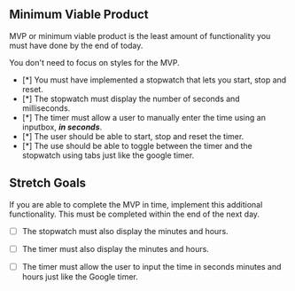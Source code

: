 ## Minimum Viable Product

MVP or minimum viable product is the least amount of functionality you must have done by the end of today.

You don't need to focus on styles for the MVP.

- [*] You must have implemented a stopwatch that lets you start, stop and reset. 
- [*] The stopwatch must display the number of seconds and milliseconds. 
- [*] The timer must allow a user to manually enter the time using an inputbox, ***in seconds***.
- [*] The user should be able to start, stop and reset the timer. 
- [*] The use should be able to toggle between the timer and the stopwatch using tabs just like the google timer. 

## Stretch Goals

If you are able to complete the MVP in time, implement this additional functionality. 
This must be completed within the end of the next day.

- [ ] The stopwatch must also display the minutes and hours.
- [ ] The timer must also  display the minutes and hours.
- [ ] The timer must allow the user to input the time in seconds minutes and hours just like the Google timer.


